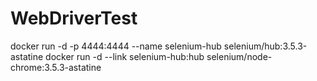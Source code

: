 # WebDriverTest

docker run -d -p 4444:4444 --name selenium-hub selenium/hub:3.5.3-astatine
docker run -d --link selenium-hub:hub selenium/node-chrome:3.5.3-astatine
